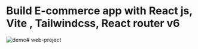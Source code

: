 # Build E-commerce app with React js, Vite , Tailwindcss, React router v6

![demo](https://user-images.githubusercontent.com/115061491/228146759-f6ea754f-16cc-4bbd-99f1-ff735bf10aaf.jpg)#   w e b - p r o j e c t  
 